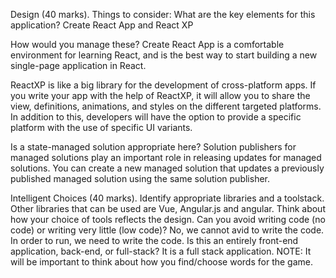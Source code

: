 Design (40 marks). Things to consider:
What are the key elements for this application?
Create React App and React XP

How would you manage these?
Create React App is a comfortable environment for learning React, and is the best way to start building a new single-page application in React. 

ReactXP is like a big library for the development of cross-platform apps. If you write your app with the help of ReactXP, it will allow you to share the view, definitions, animations, and styles on the different targeted platforms. In addition to this, developers will have the option to provide a specific platform with the use of specific UI variants.

Is a state-managed solution appropriate here? 
Solution publishers for managed solutions play an important role in releasing updates for managed solutions. You can create a new managed solution that updates a previously published managed solution using the same solution publisher.
 

Intelligent Choices (40 marks). Identify appropriate libraries and a toolstack.
Other libraries that can be used are Vue, Angular.js and angular.
Think about how your choice of tools reflects the design. Can you avoid writing code (no code) or writing very little (low code)? 
No, we cannot avid to write the code. In order to run, we need to write the code.
Is this an entirely front-end application, back-end, or full-stack? It is a full stack application.
NOTE: It will be important to think about how you find/choose words for the game.